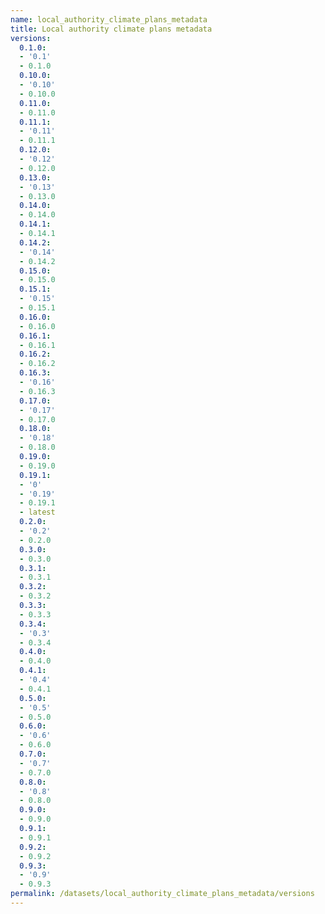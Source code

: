 ```yaml
---
name: local_authority_climate_plans_metadata
title: Local authority climate plans metadata
versions:
  0.1.0:
  - '0.1'
  - 0.1.0
  0.10.0:
  - '0.10'
  - 0.10.0
  0.11.0:
  - 0.11.0
  0.11.1:
  - '0.11'
  - 0.11.1
  0.12.0:
  - '0.12'
  - 0.12.0
  0.13.0:
  - '0.13'
  - 0.13.0
  0.14.0:
  - 0.14.0
  0.14.1:
  - 0.14.1
  0.14.2:
  - '0.14'
  - 0.14.2
  0.15.0:
  - 0.15.0
  0.15.1:
  - '0.15'
  - 0.15.1
  0.16.0:
  - 0.16.0
  0.16.1:
  - 0.16.1
  0.16.2:
  - 0.16.2
  0.16.3:
  - '0.16'
  - 0.16.3
  0.17.0:
  - '0.17'
  - 0.17.0
  0.18.0:
  - '0.18'
  - 0.18.0
  0.19.0:
  - 0.19.0
  0.19.1:
  - '0'
  - '0.19'
  - 0.19.1
  - latest
  0.2.0:
  - '0.2'
  - 0.2.0
  0.3.0:
  - 0.3.0
  0.3.1:
  - 0.3.1
  0.3.2:
  - 0.3.2
  0.3.3:
  - 0.3.3
  0.3.4:
  - '0.3'
  - 0.3.4
  0.4.0:
  - 0.4.0
  0.4.1:
  - '0.4'
  - 0.4.1
  0.5.0:
  - '0.5'
  - 0.5.0
  0.6.0:
  - '0.6'
  - 0.6.0
  0.7.0:
  - '0.7'
  - 0.7.0
  0.8.0:
  - '0.8'
  - 0.8.0
  0.9.0:
  - 0.9.0
  0.9.1:
  - 0.9.1
  0.9.2:
  - 0.9.2
  0.9.3:
  - '0.9'
  - 0.9.3
permalink: /datasets/local_authority_climate_plans_metadata/versions
---
```

